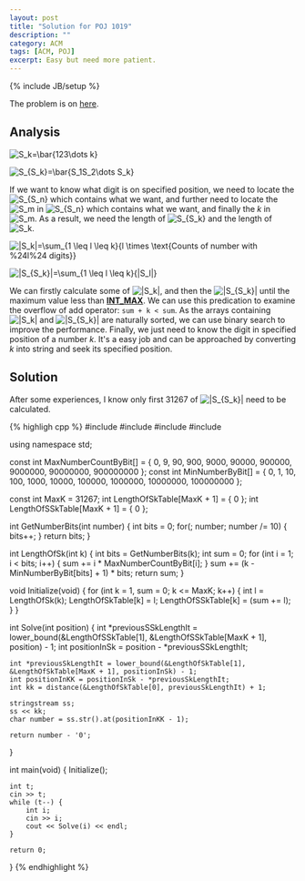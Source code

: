 ```yaml
---
layout: post
title: "Solution for POJ 1019"
description: ""
category: ACM
tags: [ACM, POJ]
excerpt: Easy but need more patient.
---
```

{% include JB/setup %}

The problem is on [here](http://poj.org/problem?id=1019).

## Analysis

![S_k=\bar{123\dots k}](http://chart.apis.google.com/chart?cht=tx&chl=S_k=\bar{123\dots%20k})

![S_{S_k}=\bar{S_1S_2\dots S_k}](http://chart.apis.google.com/chart?cht=tx&chl=S_{S_k}=\bar{S_1S_2\dots%20S_k})

If we want to know what digit is on specified position, we need to locate the ![S_{S_n}](http://chart.apis.google.com/chart?cht=tx&chl=S_{S_n}) which contains what we want, and further need to locate the ![S_m](http://chart.apis.google.com/chart?cht=tx&chl=S_m) in ![S_{S_n}](http://chart.apis.google.com/chart?cht=tx&chl=S_{S_n}) which contains what we want, and finally the *k* in ![S_m](http://chart.apis.google.com/chart?cht=tx&chl=S_m). As a result, we need the length of ![S_{S_k}](http://chart.apis.google.com/chart?cht=tx&chl=S_{S_k}) and the length of ![S_k](http://chart.apis.google.com/chart?cht=tx&chl=S_k).

![|S_k|=\sum_{1 \leq l \leq k}{l \times \text{Counts of number with %24l%24 digits}}](http://chart.apis.google.com/chart?cht=tx&chl=|S_k|=\sum_{1\leq%20l\leq%20k}{l\times\text{Counts%20of%20number%20with%20$l$%20digits}})

![|S_{S_k}|=\sum_{1 \leq l \leq k}{|S_l|}](http://chart.apis.google.com/chart?cht=tx&chl=|S_{S_k}|=\sum_{1%20\leq%20l%20\leq%20k}{|S_l|})

We can firstly calculate some of ![|S_k|](http://chart.apis.google.com/chart?cht=tx&chl=|S_k|), and then the ![|S_{S_k}|](http://chart.apis.google.com/chart?cht=tx&chl=|S_{S_k}|) until the maximum value less than [**INT_MAX**](http://msdn.microsoft.com/en-us/library/296az74e(v=vs.110).aspx). We can use this predication to examine the overflow of add operator: <code>sum + k < sum</code>. As the arrays containing ![|S_k|](http://chart.apis.google.com/chart?cht=tx&chl=|S_k|) and ![|S_{S_k}|](http://chart.apis.google.com/chart?cht=tx&chl=|S_{S_k}|) are naturally sorted, we can use binary search to improve the performance. Finally, we just need to know the digit in specified position of a number *k*. It's a easy job and can be approached by converting *k* into string and seek its specified position.

## Solution

After some experiences, I know only first 31267 of ![|S_{S_k}|](http://chart.apis.google.com/chart?cht=tx&chl=|S_{S_k}|) need to be calculated.

{% highligh cpp %}
#include <algorithm>
#include <iostream>
#include <iterator>
#include <sstream>

using namespace std;

const int MaxNumberCountByBit[] = {
    0, 9, 90, 900, 9000, 90000, 900000, 9000000, 90000000, 900000000
};
const int MinNumberByBit[] = {
    0, 1, 10, 100, 1000, 10000, 100000, 1000000, 10000000, 100000000
};

const int MaxK = 31267;
int LengthOfSkTable[MaxK + 1] = { 0 };
int LengthOfSSkTable[MaxK + 1] = { 0 };

int GetNumberBits(int number)
{
    int bits = 0;
    for(; number; number /= 10) {
        bits++;
    }
    return bits;
}

int LengthOfSk(int k)
{
    int bits = GetNumberBits(k);
    int sum = 0;
    for (int i = 1; i < bits; i++) {
        sum += i * MaxNumberCountByBit[i];
    }
    sum += (k - MinNumberByBit[bits] + 1) * bits;
    return sum;
}

void Initialize(void)
{
    for (int k = 1, sum = 0; k <= MaxK; k++) {
        int l = LengthOfSk(k);
        LengthOfSkTable[k] = l;
        LengthOfSSkTable[k] = (sum += l);
    }
}

int Solve(int position)
{
    int *previousSSkLengthIt = lower_bound(&LengthOfSSkTable[1], &LengthOfSSkTable[MaxK + 1], position) - 1;
    int positionInSk = position - *previousSSkLengthIt;

    int *previousSkLengthIt = lower_bound(&LengthOfSkTable[1], &LengthOfSkTable[MaxK + 1], positionInSk) - 1;
    int positionInKK = positionInSk - *previousSkLengthIt;
    int kk = distance(&LengthOfSkTable[0], previousSkLengthIt) + 1;

    stringstream ss;
    ss << kk;
    char number = ss.str().at(positionInKK - 1);

    return number - '0';
}

int main(void)
{
    Initialize();

    int t;
    cin >> t;
    while (t--) {
        int i;
        cin >> i;
        cout << Solve(i) << endl;
    }

    return 0;
}
{% endhighlight %}
